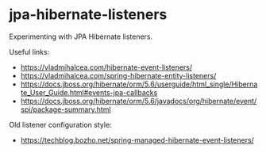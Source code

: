 # jpa-hibernate-listeners

Experimenting with JPA Hibernate listeners.

Useful links:

- <https://vladmihalcea.com/hibernate-event-listeners/>
- <https://vladmihalcea.com/spring-hibernate-entity-listeners/>
- <https://docs.jboss.org/hibernate/orm/5.6/userguide/html_single/Hibernate_User_Guide.html#events-jpa-callbacks>
- <https://docs.jboss.org/hibernate/orm/5.6/javadocs/org/hibernate/event/spi/package-summary.html>

Old listener configuration style:

- <https://techblog.bozho.net/spring-managed-hibernate-event-listeners/>
